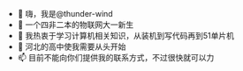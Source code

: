 - 👋 嗨，我是@thunder-wind
- 👀 一个四非二本的物联网大一新生
- 🌱 我热衷于学习计算机相关知识，从装机到写代码再到51单片机
- 💞️ 河北的高中使我需要从头开始
- 📫 目前不能向你们提供我的联系方式，不过很快就可以力


